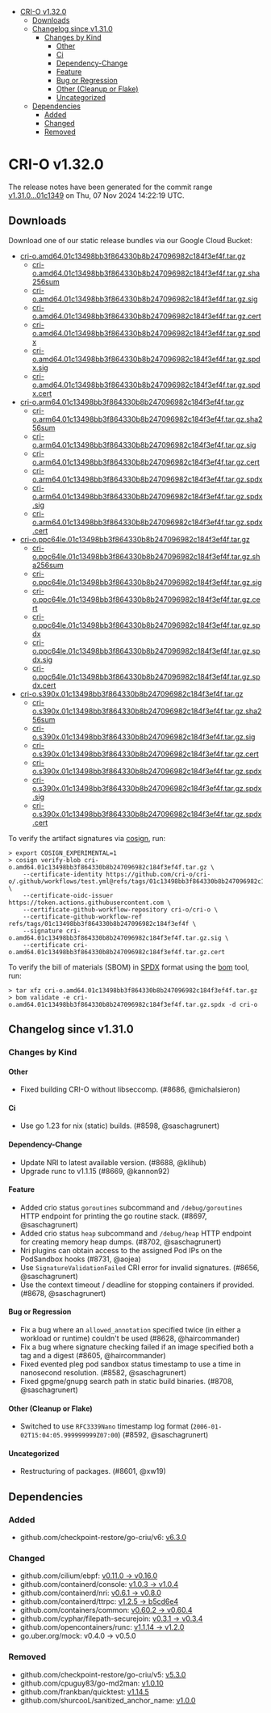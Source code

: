 - [CRI-O v1.32.0](#cri-o-v1320)
  - [Downloads](#downloads)
  - [Changelog since v1.31.0](#changelog-since-v1310)
    - [Changes by Kind](#changes-by-kind)
      - [Other](#other)
      - [Ci](#ci)
      - [Dependency-Change](#dependency-change)
      - [Feature](#feature)
      - [Bug or Regression](#bug-or-regression)
      - [Other (Cleanup or Flake)](#other-cleanup-or-flake)
      - [Uncategorized](#uncategorized)
  - [Dependencies](#dependencies)
    - [Added](#added)
    - [Changed](#changed)
    - [Removed](#removed)

# CRI-O v1.32.0

The release notes have been generated for the commit range
[v1.31.0...01c1349](https://github.com/cri-o/cri-o/compare/v1.31.0...v1.32.0) on Thu, 07 Nov 2024 14:22:19 UTC.

## Downloads

Download one of our static release bundles via our Google Cloud Bucket:

- [cri-o.amd64.01c13498bb3f864330b8b247096982c184f3ef4f.tar.gz](https://storage.googleapis.com/cri-o/artifacts/cri-o.amd64.01c13498bb3f864330b8b247096982c184f3ef4f.tar.gz)
  - [cri-o.amd64.01c13498bb3f864330b8b247096982c184f3ef4f.tar.gz.sha256sum](https://storage.googleapis.com/cri-o/artifacts/cri-o.amd64.01c13498bb3f864330b8b247096982c184f3ef4f.tar.gz.sha256sum)
  - [cri-o.amd64.01c13498bb3f864330b8b247096982c184f3ef4f.tar.gz.sig](https://storage.googleapis.com/cri-o/artifacts/cri-o.amd64.01c13498bb3f864330b8b247096982c184f3ef4f.tar.gz.sig)
  - [cri-o.amd64.01c13498bb3f864330b8b247096982c184f3ef4f.tar.gz.cert](https://storage.googleapis.com/cri-o/artifacts/cri-o.amd64.01c13498bb3f864330b8b247096982c184f3ef4f.tar.gz.cert)
  - [cri-o.amd64.01c13498bb3f864330b8b247096982c184f3ef4f.tar.gz.spdx](https://storage.googleapis.com/cri-o/artifacts/cri-o.amd64.01c13498bb3f864330b8b247096982c184f3ef4f.tar.gz.spdx)
  - [cri-o.amd64.01c13498bb3f864330b8b247096982c184f3ef4f.tar.gz.spdx.sig](https://storage.googleapis.com/cri-o/artifacts/cri-o.amd64.01c13498bb3f864330b8b247096982c184f3ef4f.tar.gz.spdx.sig)
  - [cri-o.amd64.01c13498bb3f864330b8b247096982c184f3ef4f.tar.gz.spdx.cert](https://storage.googleapis.com/cri-o/artifacts/cri-o.amd64.01c13498bb3f864330b8b247096982c184f3ef4f.tar.gz.spdx.cert)
- [cri-o.arm64.01c13498bb3f864330b8b247096982c184f3ef4f.tar.gz](https://storage.googleapis.com/cri-o/artifacts/cri-o.arm64.01c13498bb3f864330b8b247096982c184f3ef4f.tar.gz)
  - [cri-o.arm64.01c13498bb3f864330b8b247096982c184f3ef4f.tar.gz.sha256sum](https://storage.googleapis.com/cri-o/artifacts/cri-o.arm64.01c13498bb3f864330b8b247096982c184f3ef4f.tar.gz.sha256sum)
  - [cri-o.arm64.01c13498bb3f864330b8b247096982c184f3ef4f.tar.gz.sig](https://storage.googleapis.com/cri-o/artifacts/cri-o.arm64.01c13498bb3f864330b8b247096982c184f3ef4f.tar.gz.sig)
  - [cri-o.arm64.01c13498bb3f864330b8b247096982c184f3ef4f.tar.gz.cert](https://storage.googleapis.com/cri-o/artifacts/cri-o.arm64.01c13498bb3f864330b8b247096982c184f3ef4f.tar.gz.cert)
  - [cri-o.arm64.01c13498bb3f864330b8b247096982c184f3ef4f.tar.gz.spdx](https://storage.googleapis.com/cri-o/artifacts/cri-o.arm64.01c13498bb3f864330b8b247096982c184f3ef4f.tar.gz.spdx)
  - [cri-o.arm64.01c13498bb3f864330b8b247096982c184f3ef4f.tar.gz.spdx.sig](https://storage.googleapis.com/cri-o/artifacts/cri-o.arm64.01c13498bb3f864330b8b247096982c184f3ef4f.tar.gz.spdx.sig)
  - [cri-o.arm64.01c13498bb3f864330b8b247096982c184f3ef4f.tar.gz.spdx.cert](https://storage.googleapis.com/cri-o/artifacts/cri-o.arm64.01c13498bb3f864330b8b247096982c184f3ef4f.tar.gz.spdx.cert)
- [cri-o.ppc64le.01c13498bb3f864330b8b247096982c184f3ef4f.tar.gz](https://storage.googleapis.com/cri-o/artifacts/cri-o.ppc64le.01c13498bb3f864330b8b247096982c184f3ef4f.tar.gz)
  - [cri-o.ppc64le.01c13498bb3f864330b8b247096982c184f3ef4f.tar.gz.sha256sum](https://storage.googleapis.com/cri-o/artifacts/cri-o.ppc64le.01c13498bb3f864330b8b247096982c184f3ef4f.tar.gz.sha256sum)
  - [cri-o.ppc64le.01c13498bb3f864330b8b247096982c184f3ef4f.tar.gz.sig](https://storage.googleapis.com/cri-o/artifacts/cri-o.ppc64le.01c13498bb3f864330b8b247096982c184f3ef4f.tar.gz.sig)
  - [cri-o.ppc64le.01c13498bb3f864330b8b247096982c184f3ef4f.tar.gz.cert](https://storage.googleapis.com/cri-o/artifacts/cri-o.ppc64le.01c13498bb3f864330b8b247096982c184f3ef4f.tar.gz.cert)
  - [cri-o.ppc64le.01c13498bb3f864330b8b247096982c184f3ef4f.tar.gz.spdx](https://storage.googleapis.com/cri-o/artifacts/cri-o.ppc64le.01c13498bb3f864330b8b247096982c184f3ef4f.tar.gz.spdx)
  - [cri-o.ppc64le.01c13498bb3f864330b8b247096982c184f3ef4f.tar.gz.spdx.sig](https://storage.googleapis.com/cri-o/artifacts/cri-o.ppc64le.01c13498bb3f864330b8b247096982c184f3ef4f.tar.gz.spdx.sig)
  - [cri-o.ppc64le.01c13498bb3f864330b8b247096982c184f3ef4f.tar.gz.spdx.cert](https://storage.googleapis.com/cri-o/artifacts/cri-o.ppc64le.01c13498bb3f864330b8b247096982c184f3ef4f.tar.gz.spdx.cert)
- [cri-o.s390x.01c13498bb3f864330b8b247096982c184f3ef4f.tar.gz](https://storage.googleapis.com/cri-o/artifacts/cri-o.s390x.01c13498bb3f864330b8b247096982c184f3ef4f.tar.gz)
  - [cri-o.s390x.01c13498bb3f864330b8b247096982c184f3ef4f.tar.gz.sha256sum](https://storage.googleapis.com/cri-o/artifacts/cri-o.s390x.01c13498bb3f864330b8b247096982c184f3ef4f.tar.gz.sha256sum)
  - [cri-o.s390x.01c13498bb3f864330b8b247096982c184f3ef4f.tar.gz.sig](https://storage.googleapis.com/cri-o/artifacts/cri-o.s390x.01c13498bb3f864330b8b247096982c184f3ef4f.tar.gz.sig)
  - [cri-o.s390x.01c13498bb3f864330b8b247096982c184f3ef4f.tar.gz.cert](https://storage.googleapis.com/cri-o/artifacts/cri-o.s390x.01c13498bb3f864330b8b247096982c184f3ef4f.tar.gz.cert)
  - [cri-o.s390x.01c13498bb3f864330b8b247096982c184f3ef4f.tar.gz.spdx](https://storage.googleapis.com/cri-o/artifacts/cri-o.s390x.01c13498bb3f864330b8b247096982c184f3ef4f.tar.gz.spdx)
  - [cri-o.s390x.01c13498bb3f864330b8b247096982c184f3ef4f.tar.gz.spdx.sig](https://storage.googleapis.com/cri-o/artifacts/cri-o.s390x.01c13498bb3f864330b8b247096982c184f3ef4f.tar.gz.spdx.sig)
  - [cri-o.s390x.01c13498bb3f864330b8b247096982c184f3ef4f.tar.gz.spdx.cert](https://storage.googleapis.com/cri-o/artifacts/cri-o.s390x.01c13498bb3f864330b8b247096982c184f3ef4f.tar.gz.spdx.cert)

To verify the artifact signatures via [cosign](https://github.com/sigstore/cosign), run:

```console
> export COSIGN_EXPERIMENTAL=1
> cosign verify-blob cri-o.amd64.01c13498bb3f864330b8b247096982c184f3ef4f.tar.gz \
    --certificate-identity https://github.com/cri-o/cri-o/.github/workflows/test.yml@refs/tags/01c13498bb3f864330b8b247096982c184f3ef4f \
    --certificate-oidc-issuer https://token.actions.githubusercontent.com \
    --certificate-github-workflow-repository cri-o/cri-o \
    --certificate-github-workflow-ref refs/tags/01c13498bb3f864330b8b247096982c184f3ef4f \
    --signature cri-o.amd64.01c13498bb3f864330b8b247096982c184f3ef4f.tar.gz.sig \
    --certificate cri-o.amd64.01c13498bb3f864330b8b247096982c184f3ef4f.tar.gz.cert
```

To verify the bill of materials (SBOM) in [SPDX](https://spdx.org) format using the [bom](https://sigs.k8s.io/bom) tool, run:

```console
> tar xfz cri-o.amd64.01c13498bb3f864330b8b247096982c184f3ef4f.tar.gz
> bom validate -e cri-o.amd64.01c13498bb3f864330b8b247096982c184f3ef4f.tar.gz.spdx -d cri-o
```

## Changelog since v1.31.0

### Changes by Kind

#### Other
 - Fixed building CRI-O without libseccomp. (#8686, @michalsieron)

#### Ci
 - Use go 1.23 for nix (static) builds. (#8598, @saschagrunert)

#### Dependency-Change
 - Update NRI to latest available version. (#8688, @klihub)
 - Upgrade runc to v1.1.15 (#8669, @kannon92)

#### Feature
 - Added crio status `goroutines` subcommand and `/debug/goroutines` HTTP endpoint for printing the go routine stack. (#8697, @saschagrunert)
 - Added crio status `heap` subcommand and `/debug/heap` HTTP endpoint for creating memory heap dumps. (#8702, @saschagrunert)
 - Nri plugins can obtain access to the assigned Pod IPs on the PodSandbox hooks (#8731, @aojea)
 - Use `SignatureValidationFailed` CRI error for invalid signatures. (#8656, @saschagrunert)
 - Use the context timeout / deadline for stopping containers if provided. (#8678, @saschagrunert)

#### Bug or Regression
 - Fix a bug where an `allowed_annotation` specified twice (in either a workload or runtime) couldn't be used (#8628, @haircommander)
 - Fix a bug where signature checking failed if an image specified both a tag and a digest (#8605, @haircommander)
 - Fixed evented pleg pod sandbox status timestamp to use a time in nanosecond resolution. (#8582, @saschagrunert)
 - Fixed gpgme/gnupg search path in static build binaries. (#8708, @saschagrunert)

#### Other (Cleanup or Flake)
 - Switched to use `RFC3339Nano` timestamp log format (`2006-01-02T15:04:05.999999999Z07:00`) (#8592, @saschagrunert)

#### Uncategorized
 - Restructuring of packages. (#8601, @xw19)

## Dependencies

### Added
- github.com/checkpoint-restore/go-criu/v6: [v6.3.0](https://github.com/checkpoint-restore/go-criu/tree/v6.3.0)

### Changed
- github.com/cilium/ebpf: [v0.11.0 → v0.16.0](https://github.com/cilium/ebpf/compare/v0.11.0...v0.16.0)
- github.com/containerd/console: [v1.0.3 → v1.0.4](https://github.com/containerd/console/compare/v1.0.3...v1.0.4)
- github.com/containerd/nri: [v0.6.1 → v0.8.0](https://github.com/containerd/nri/compare/v0.6.1...v0.8.0)
- github.com/containerd/ttrpc: [v1.2.5 → b5cd6e4](https://github.com/containerd/ttrpc/compare/v1.2.5...b5cd6e4)
- github.com/containers/common: [v0.60.2 → v0.60.4](https://github.com/containers/common/compare/v0.60.2...v0.60.4)
- github.com/cyphar/filepath-securejoin: [v0.3.1 → v0.3.4](https://github.com/cyphar/filepath-securejoin/compare/v0.3.1...v0.3.4)
- github.com/opencontainers/runc: [v1.1.14 → v1.2.0](https://github.com/opencontainers/runc/compare/v1.1.14...v1.2.0)
- go.uber.org/mock: v0.4.0 → v0.5.0

### Removed
- github.com/checkpoint-restore/go-criu/v5: [v5.3.0](https://github.com/checkpoint-restore/go-criu/tree/v5.3.0)
- github.com/cpuguy83/go-md2man: [v1.0.10](https://github.com/cpuguy83/go-md2man/tree/v1.0.10)
- github.com/frankban/quicktest: [v1.14.5](https://github.com/frankban/quicktest/tree/v1.14.5)
- github.com/shurcooL/sanitized_anchor_name: [v1.0.0](https://github.com/shurcooL/sanitized_anchor_name/tree/v1.0.0)

